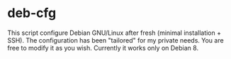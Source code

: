 # deb-cfg
This script configure Debian GNU/Linux after fresh (minimal installation + SSH). The configuration has been "tailored" for my private needs. You are free to modify it as you wish. Currently it works only on Debian 8.
